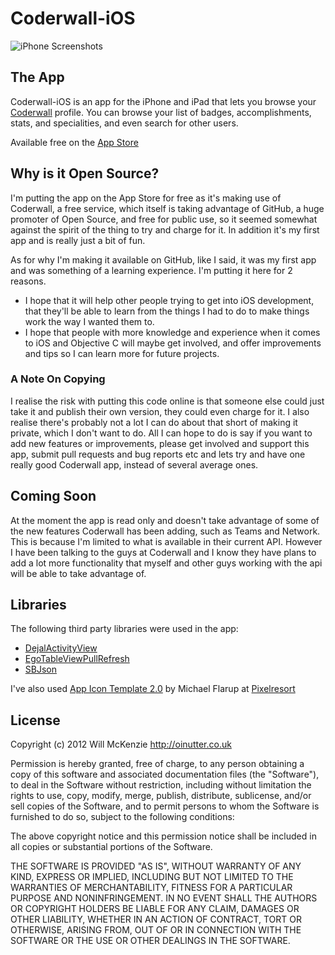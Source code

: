 Coderwall-iOS
=============

![iPhone Screenshots](https://github.com/OiNutter/Coderwall-iOS/raw/master/iPhones.png)

The App
-------

Coderwall-iOS is an app for the iPhone and iPad that lets you browse your
[Coderwall](http://coderwall.com) profile. You can browse your list of
badges, accomplishments, stats, and specialities, and even
search for other users.

Available free on the [App
Store](http://itunes.apple.com/us/app/coderwall/id520035280?ls=1&mt=8)

Why is it Open Source?
----------------------

I'm putting the app on the App Store for free as it's making use of
Coderwall, a free service, which itself is taking advantage of GitHub,
a huge promoter of Open Source, and free for public use, so it seemed
somewhat against the spirit of the thing to try and charge for it. In
addition it's my first app and is really just a bit of fun. 

As for why I'm making it available on GitHub, like I said, it was my first app and
was something of a learning experience. I'm putting it here for 2
reasons.

* I hope that it will help other people trying to get into iOS
  development, that they'll be able to learn from the things I had to do
to make things work the way I wanted them to.
* I hope that people with more knowledge and experience when it comes to
  iOS and Objective C will maybe get involved, and offer improvements
and tips so I can learn more for future projects.

### A Note On Copying ###

I realise the risk with putting this code online is that someone else
could just take it and publish their own version, they could even charge
for it. I also realise there's probably not a lot I can do about that
short of making it private, which I don't want to do. All I can hope to
do is say if you want to add new features or improvements, please get
involved and support this app, submit pull requests and bug reports etc
and lets try and have one really good Coderwall app, instead of several
average ones.

Coming Soon
-----------

At the moment the app is read only and doesn't take advantage of some of
the new features Coderwall has been adding, such as Teams and Network.
This is because I'm limited to what is available in their current API.
However I have been talking to the guys at Coderwall and I know they
have plans to add a lot more functionality that myself and other guys
working with the api will be able to take advantage of.

Libraries
---------

The following third party libraries were used in the app:

* [DejalActivityView](http://www.dejal.com/developer/#dejalactivityview)
* [EgoTableViewPullRefresh](https://github.com/enormego/EGOTableViewPullRefresh)
* [SBJson](http://stig.github.com/json-framework/)

I've also used [App Icon Template
2.0](http://appicontemplate.com/) by Michael Flarup at
[Pixelresort](http://pixelresort.com)

License
-------

Copyright (c) 2012 Will McKenzie
http://oinutter.co.uk

Permission is hereby granted, free of charge, to any person obtaining
a copy of this software and associated documentation files (the
"Software"), to deal in the Software without restriction, including
without limitation the rights to use, copy, modify, merge, publish,
distribute, sublicense, and/or sell copies of the Software, and to
permit persons to whom the Software is furnished to do so, subject to
the following conditions:

The above copyright notice and this permission notice shall be
included in all copies or substantial portions of the Software.

THE SOFTWARE IS PROVIDED "AS IS", WITHOUT WARRANTY OF ANY KIND,
EXPRESS OR IMPLIED, INCLUDING BUT NOT LIMITED TO THE WARRANTIES OF
MERCHANTABILITY, FITNESS FOR A PARTICULAR PURPOSE AND
NONINFRINGEMENT. IN NO EVENT SHALL THE AUTHORS OR COPYRIGHT HOLDERS BE
LIABLE FOR ANY CLAIM, DAMAGES OR OTHER LIABILITY, WHETHER IN AN ACTION
OF CONTRACT, TORT OR OTHERWISE, ARISING FROM, OUT OF OR IN CONNECTION
WITH THE SOFTWARE OR THE USE OR OTHER DEALINGS IN THE SOFTWARE.

